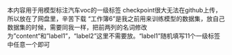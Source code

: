 本内容用于用模型标注汽车voc的一级标签
checkpoint很大无法在github上传，所以放在了网盘里，辛苦下载
“工作簿6”是我之前用来训练模型的数据集，放自己数据集的时候，需要同我一样，把前两列的名词修改为”content“和”label1”，“label2”这里不需要放。“label1”随机填写11个一级标签中任意一个即可
